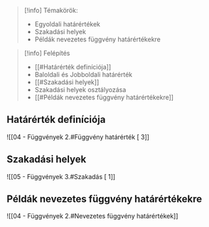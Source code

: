 > [!info] Témakörök:
> - Egyoldali határértékek
> - Szakadási helyek
> - Példák nevezetes függvény határértékekre

> [!info] Felépítés
> - [[#Határérték definíciója]]
> - Baloldali és Jobboldali határérték
> - [[#Szakadási helyek]]
> - Szakadási helyek osztályozása
> - [[#Példák nevezetes függvény határértékekre]]
## Határérték definíciója
![[04 - Függvények 2.#Függvény határérték [ 3]]
## Szakadási helyek
![[05 - Függvények 3.#Szakadás [ 1]]
## Példák nevezetes függvény határértékekre
![[04 - Függvények 2.#Nevezetes függvény határértékek]]